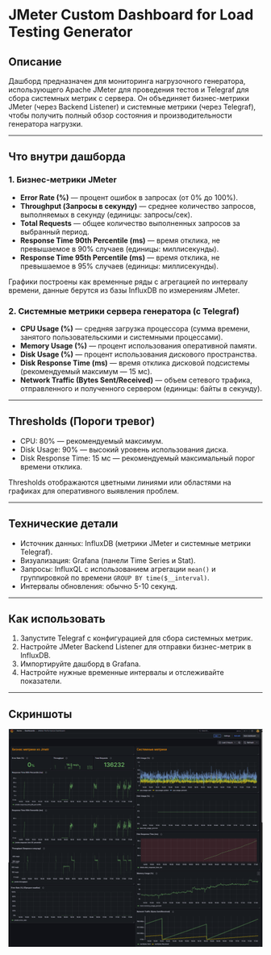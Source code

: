 # JMeter Custom Dashboard for Load Testing Generator

## Описание

Дашборд предназначен для мониторинга нагрузочного генератора, использующего Apache JMeter для проведения тестов и Telegraf для сбора системных метрик с сервера. Он объединяет бизнес-метрики JMeter (через Backend Listener) и системные метрики (через Telegraf), чтобы получить полный обзор состояния и производительности генератора нагрузки.

---

## Что внутри дашборда

### 1. Бизнес-метрики JMeter

- **Error Rate (%)** — процент ошибок в запросах (от 0% до 100%).  
- **Throughput (Запросы в секунду)** — среднее количество запросов, выполняемых в секунду (единицы: запросы/сек).  
- **Total Requests** — общее количество выполненных запросов за выбранный период.  
- **Response Time 90th Percentile (ms)** — время отклика, не превышаемое в 90% случаев (единицы: миллисекунды).  
- **Response Time 95th Percentile (ms)** — время отклика, не превышаемое в 95% случаев (единицы: миллисекунды).  

Графики построены как временные ряды с агрегацией по интервалу времени, данные берутся из базы InfluxDB по измерениям JMeter.

### 2. Системные метрики сервера генератора (с Telegraf)

- **CPU Usage (%)** — средняя загрузка процессора (сумма времени, занятого пользовательскими и системными процессами).  
- **Memory Usage (%)** — процент использования оперативной памяти.  
- **Disk Usage (%)** — процент использования дискового пространства.  
- **Disk Response Time (ms)** — время отклика дисковой подсистемы (рекомендуемый максимум — 15 мс).  
- **Network Traffic (Bytes Sent/Received)** — объем сетевого трафика, отправленного и полученного сервером (единицы: байты в секунду).  

---

## Thresholds (Пороги тревог)

- CPU: 80% — рекомендуемый максимум.  
- Disk Usage: 90% — высокий уровень использования диска.  
- Disk Response Time: 15 мс — рекомендуемый максимальный порог времени отклика.  

Thresholds отображаются цветными линиями или областями на графиках для оперативного выявления проблем.

---

## Технические детали

- Источник данных: InfluxDB (метрики JMeter и системные метрики Telegraf).  
- Визуализация: Grafana (панели Time Series и Stat).  
- Запросы: InfluxQL с использованием агрегации `mean()` и группировкой по времени `GROUP BY time($__interval)`.  
- Интервалы обновления: обычно 5-10 секунд.

---

## Как использовать

1. Запустите Telegraf с конфигурацией для сбора системных метрик.  
2. Настройте JMeter Backend Listener для отправки бизнес-метрик в InfluxDB.  
3. Импортируйте дашборд в Grafana.  
4. Настройте нужные временные интервалы и отслеживайте показатели.

---

## Скриншоты

![Общий вид дашборда](jmeter-dashboard.png)
